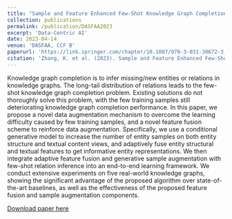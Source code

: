 ```yaml
---
title: "Sample and Feature Enhanced Few-Shot Knowledge Graph Completion"
collection: publications
permalink: /publication/DASFAA2023
excerpt: 'Data-Centric AI'
date: 2023-04-14
venue: 'DASFAA, CCF B'
paperurl: 'https://link.springer.com/chapter/10.1007/978-3-031-30672-3_54'
citation: 'Zhang, K. et al. (2023). Sample and Feature Enhanced Few-Shot Knowledge Graph Completion. In: Wang, X., et al. Database Systems for Advanced Applications. DASFAA 2023. Lecture Notes in Computer Science, vol 13944. Springer, Cham. https://doi.org/10.1007/978-3-031-30672-3_54.'
---
```



Knowledge graph completion is to infer missing/new entities or relations in knowledge graphs. The long-tail distribution of relations leads to the few-shot knowledge graph completion problem. Existing solutions do not thoroughly solve this problem, with the few training samples still deteriorating knowledge graph completion performance. In this paper, we propose a novel data augmentation mechanism to overcome the learning difficulty caused by few training samples, and a novel feature fusion scheme to reinforce data augmentation. Specifically, we use a conditional generative model to increase the number of entity samples on both entity structure and textual content views, and adaptively fuse entity structural and textual features to get informative entity representations. We then integrate adaptive feature fusion and generative sample augmentation with few-shot relation inference into an end-to-end learning framework. We conduct extensive experiments on five real-world knowledge graphs, showing the significant advantage of the proposed algorithm over state-of-the-art baselines, as well as the effectiveness of the proposed feature fusion and sample augmentation components.

[Download paper here](https://link.springer.com/chapter/10.1007/978-3-031-30672-3_54)
